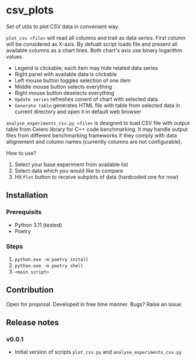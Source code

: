 # csv_plots

Set of utils to plot CSV data in convenient way.

`plot_csv <file>` will read all columns and trait as data series. First column will be considered as X-axis. By defualt script loads file and present all available columns as a chart lines. Both chart's axis use binary logarithm values.

- Legend is clickable; each item may hide related data series
- Right panel with available data is clickable
- Left mouse button toggles selection of one item
- Middle mouse button selects everything
- Right mouse button deselects everything
- `Update series` refreshes conent of chart with selected data
- `Generate table` generates HTML file with table from selected data in current directory and open it in default web browser

`analyse_experiments_csv.py <file>` is designed to load CSV file with output table from Celero library for C++ code benchmarking. It may handle output files from different benchmarking frameworks if they comply with data allignement and column names (currently columns are not configurable).

How to use?

1. Select your base experiment from available list
2. Select data which you would like to compare
3. Hit `Plot` button to receive subplots of data (hardcoded one for now)

## Installation

### Prerequisits

- Python 3.11 (tested)
- Poetry

### Steps

1. `python.exe -m poetry install`
2. `python.exe -m poetry shell`
3. `<main script>`

## Contribution

Open for proposal. Developed in free time manner. Bugs? Raise an issue.

## Release notes

### v0.0.1

- Initial version of scripts `plot_csv.py` and `analyse_experiments_csv.py`
